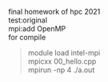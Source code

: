 final homework of hpc 2021
<br>
test:original
<br>
mpi:add OpenMP
<br>
for compile
> module load intel-mpi  
> mpicxx 00_hello.cpp  
> mpirun -np 4 ./a.out
